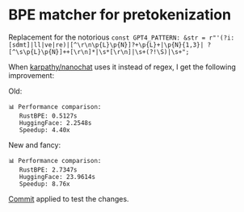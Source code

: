 # BPE matcher for pretokenization

Replacement for the notorious `const GPT4_PATTERN: &str = r"'(?i:[sdmt]|ll|ve|re)|[^\r\n\p{L}\p{N}]?+\p{L}+|\p{N}{1,3}| ?[^\s\p{L}\p{N}]++[\r\n]*|\s*[\r\n]|\s+(?!\S)|\s+";`

When [karpathy/nanochat](https://github.com/karpathy/nanochat) uses it instead of regex, I get the following improvement:

Old:
```
📊 Performance comparison:
   RustBPE: 0.5127s
   HuggingFace: 2.2548s
   Speedup: 4.40x
```

New and fancy:
```
📊 Performance comparison:
   RustBPE: 2.7347s
   HuggingFace: 23.9614s
   Speedup: 8.76x
```
[Commit](https://github.com/psarna/nanochat/commit/8d218912bb63ab89bcfdbc1037f505d645020697) applied to test the changes.
